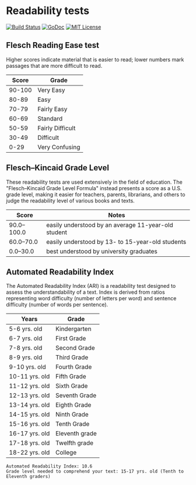 # Readability tests

[![Build Status](https://travis-ci.org/ernestas-poskus/readability-tests.svg)](https://travis-ci.org/ernestas-poskus/readability-tests)
[![GoDoc](http://godoc.org/github.com/ernestas-poskus/readability-tests?status.svg)](http://godoc.org/github.com/ernestas-poskus/readability-tests)
[![MIT License](http://img.shields.io/badge/license-MIT-blue.svg)](http://opensource.org/licenses/MIT)


Flesch Reading Ease test
--------------------

Higher scores indicate material that is easier to read; lower numbers mark passages that are more difficult to read.

| Score | Grade |
| ----- | ------|
| 90-100 | Very Easy |
| 80-89 | Easy |
| 70-79 | Fairly Easy |
| 60-69 | Standard |
| 50-59 | Fairly Difficult |
| 30-49 | Difficult |
| 0-29 | Very Confusing |

Flesch–Kincaid Grade Level
-------------------

These readability tests are used extensively in the field of education.
The "Flesch–Kincaid Grade Level Formula" instead presents a score as a U.S. grade level,
making it easier for teachers, parents, librarians, and others to judge the readability level of various books and texts.

| Score | Notes |
| ----- | ----- |
| 90.0–100.0 | easily understood by an average 11-year-old student |
| 60.0–70.0 | easily understood by 13- to 15-year-old students |
| 0.0–30.0 | best understood by university graduates |

Automated Readability Index
--------------------

The Automated Readability Index (ARI) is a readability test designed to assess the understandability of a text.
Index is derived from ratios representing word difficulty (number of letters per word) and sentence difficulty (number of words per sentence).

| Years | Grade |
| ----- | ----- |
| 5-6 yrs. old | Kindergarten |
| 6-7 yrs. old | First Grade |
| 7-8 yrs. old | Second Grade |
| 8-9 yrs. old | Third Grade |
| 9-10 yrs. old | Fourth Grade |
| 10-11 yrs. old | Fifth Grade |
| 11-12 yrs. old | Sixth Grade |
| 12-13 yrs. old | Seventh Grade |
| 13-14 yrs. old | Eighth Grade |
| 14-15 yrs. old | Ninth Grade |
| 15-16 yrs. old | Tenth Grade |
| 16-17 yrs. old | Eleventh grade |
| 17-18 yrs. old | Twelfth grade |
| 18-22 yrs. old | College |

```
Automated Readability Index: 10.6
Grade level needed to comprehend your text: 15-17 yrs. old (Tenth to Eleventh graders)
```
